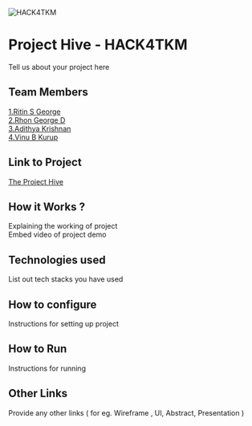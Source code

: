 ![HACK4TKM](https://github.com/Deflated-Pappadam/FishTank/assets/79042374/7fab2bb3-4a4a-4d49-b6e0-4951a22f2465)



# Project Hive - HACK4TKM
Tell us about your project here

## Team Members
[1.Ritin S George](https://github.com/aurora-0025)   
[2.Rhon George D](https://github.com/Hipster16e)   
[3.Adithya Krishnan](https://github.com/fal3n-4ngel)   
[4.Vinu B Kurup](https://github.com/Rhogneld)   

## Link to Project
[The Project Hive]([live_link](https://the-project-hive.vercel.app/))

## How it Works ?
Explaining the working of project  
Embed video of project demo

## Technologies used
List out tech stacks you have used

## How to configure
Instructions for setting up project

## How to Run
Instructions for running

## Other Links
Provide any other links ( for eg. Wireframe , UI, Abstract, Presentation )

